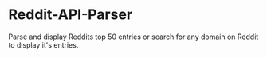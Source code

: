 # Reddit-API-Parser
Parse and display Reddits top 50 entries or search for any domain on Reddit to display it's entries.
